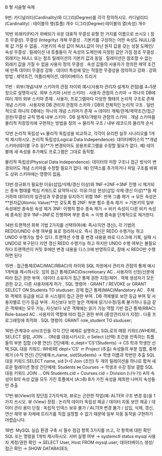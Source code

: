 B 형 서술형 숙제

9번: 카디널리티(Cardinality)와 디그리(Degree)를 각각 정의하시오.
카디널리티(Cardinality) : 테이블의 행(튜플) 개수
디그리(Degree):테이블의 열(속성) 개수 

10번 외래키(FK)가 위배되기 쉬운 대표적 무결성 유형 한 가지를 이름으로 쓰시오 ( 참조 무결성).
무결성 (Integrity)
개체 무결성 . 기본키를 구성하는 어떤 속성도 NULL/중복 값 가질 수 없음
. 기본키의 속성 값이 NULL값이 아닌 원자 값을 갖는 성질
도메인/속성 무결성 . 릴레이션 내 튜플들이 각 속성의 도메인에 지정된 값만 가짐
참조 무결성 . 외래키는 NULL 또는 참조 릴레이션의 기본키 값과 동일
. 릴레이션은 참조할 수 없는 외래키 값을 가질 수 없음
사용자 정의 무결성 . 속성 값들의 사용자가 정의한 제약 조건에 만족
데이터 무결성 강화 . 데이터 특성에 맞는 적절한 무결성을 정의하고 강화
. 강화 방법 : 제약조건, 어플리케이션, 데이터베이스 트리거

11번 : 외부/개념/내부 스키마의 관점 차이와 예시(사용자·관리자·설계자 관점)를 4~5문장으로 설명하시오.
외부 스키마 (서브 스키마)
. 사용자 관점의 스키마 → 하나의 DB에 여러 개의 외부 스키마 존재
. 사용자, 프로그램마다 다양한 형태의 논리적 구조로 존재
개념 스키마
. 사용자와 DB 관리자 관점의 스키마 / DB의 전체적인 논리적 구조
. 일반적으로 하나의 DB에는 하나의 개념 스키마가 존재
→ 데이터 개체/관계/제약조건/접근권한/무결성 규칙 명세
내부 스키마
. DB 설계자/개발자 관점의 스키마
. 개념 스키마를 물리적 저장장치에 구현하는 방법을 정의
→ 물리적 구조 / 내부 레코드의 물리적 순서

12번 논리적 독립성 vs 물리적 독립성을 비교하고, 각각이 유리한 실무 시나리오를 1개씩 제시하시오.
논리적 독립성(Logical Data Independence):
데이터베이스의 **개념 스키마(테이블 구조 등)**가 변경되어도 응용프로그램을 수정할 필요가 없다.
예) 테이블에 새 속성을 추가해도 프로그램은 그대로 동작함.

물리적 독립성(Physical Data Independence):
데이터의 저장 구조나 접근 방식이 변경되어도 개념 스키마를 수정할 필요가 없다.
예) 인덱스를 추가하거나 파일 구조를 바꿔도 상위 스키마에는 영향이 없음.

13번:정규화가 필요한 이유(삽입/삭제/갱신 이상)와 1NF→2NF→3NF 진행 시 제거되는 종속 형태를 핵심 키워드로 요약하시오. 
이유:이상 현상(삽입·삭제·갱신 이상)**을 제거하여 데이터의 일관성과 무결성을 유지하기 위함
1NF: 반복 그룹 제거 → 모든 속성은 **원자값(Atomic Value)**만 갖도록 함
2NF: 부분 함수 종속 제거 → 기본키의 일부 속성에만 종속된 속성 제거
3NF: 이행적 함수 종속 제거 → 비키 속성이 다른 비키 속성에 종속된 경우
1NF~3NF로 진행하며 부분 종속 → 이행 종속을 단계적으로 제거한다.

14번:트랜잭션 회복 기법 2가지를 선택하여(예: 즉시/지연 갱신), 각 기법의 REDO/UNDO 수행 여부를 표로 정리하시오.
즉시 갱신은
REDO 수행가능 하고 UNDO 수행가능 할수 있다.
트랜잭션 수행 중 변경 내용을 바로 디스크에 기록, 실패 시 UNDO로 복구된다
지연 갱신 
REDO 수행가능 하고 하지만 UNDO 수행 여부는 불필요하다 
트랜잭션이 커밋 후에만 변경 내용을 디스크에 반영하므로, 장애 시 REDO만 수행하면 된다

15번 : 접근통제(DAC/MAC/RBAC)의 차이와 SQL 차원에서 관리자 관점의 통제 예시 1개씩을 제시하시오.
임의 접근 통제(DAC)Discretionary AC
. 사용자의 신원/신분에 따라 접근 권한 부여
. 데이터 소유자가 접근 통제 권한 지정/제어
. 객체 생성자가 모든 권한 갖고, 다른 사용자에게 허가
. SQL 명령어 : GRANT / REVOKE	or GRANT SELECT ON Students TO studuser;
강제 접근 통제(MAC)Mandatory AC
. 주체와 객체의 등급을 비교 후 시스템이 접근 권한 부여
. DB 객체별로 보안 등급 부여 및 사용자별로 인가 등급 부여
. 자신보다 보안 높은 객체에 읽기/수정/등록 불가하나 등급 같
은 객체에는 모두 가능, 자신보다 낮은 객체에는 읽기 가능
역할 기반 접근 통제(RBAC) Role-based AC
. 사용자의 역할에 따라 접근 권한 부여 (중앙관리자가 지정)
. 다중 프로그래밍에 최적화
. SQL 명령어: GRANT role_student TO studuser;

16번:관계대수 σ/π/조인을 각각 간단 예제로 설명하고, SQL로의 매핑 키워드(WHERE, SELECT 컬럼, JOIN … ON)를 대응시키시오.
σ Select (선택) 조건을 만족하는 튜플들의 부분 집합 (수평 연산)   간단예제: σ_dept='CS'(Students) → CS 학과 학생만 선택,SQL 대응 키워드: WHERE dept='CS'
ㅠ Project (추출) 속성들의 부분 집합, 중복 제거 (수직 연산)	간단예제:π_name, sid(Students) → 학생 이름과 학번만 추출 SQL 대응 키워드:SELECT name, sid
▷◁ Join (조인) 두 개의 릴레이션을 하나로 합쳐 새로운 릴레이션 형성 간단예제: Students ⋈ Courses → 학생과 수강 정보 결합 SQL 대응 키워드 JOIN ... ON Students.cid = Courses.cid
÷ Division (나누기)
A의 속성이 B의 속성 값을 모두 가진 튜플에서 (A⊃B)
B가 가진 속성을 제외한 나머지 속성들만 추출

17번:뷰(View)의 장단점 2가지씩과, 뷰로는 곤란한 작업(예: ALTER 구조 변경 등)을 1가지 쓰시오.
뷰 (View)
장점 : 논리적 데이터 독립성 제공 / 데이터 자동 보안 제공 / 데이터 관리 용이
단점 : 독립적 인덱스 보유 불가 / ALTER 변경 불가 / 삽입, 삭제, 갱신, 연산 제약
뷰 자체에 트리거를 직접 설정할 수 없기 때문에 일부 자동 동작을 구현하기 어렵습니다.

18번: MySQL 실습 환경 구축 시 필수 점검 항목 3가지를 쓰고, 각 항목에 대한 확인 SQL 또는 명령을 1개씩 제시하시오.
서버 실행 여부 → systemctl status mysql
사용자 계정/권한 확인 → SELECT User, Host FROM mysql.user;
데이터베이스 생성/접근 확인 → SHOW DATABASES;
